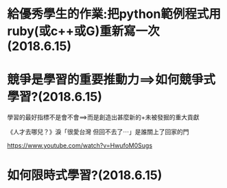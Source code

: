 # 給優秀學生的作業:把python範例程式用ruby(或c++或G)重新寫一次(2018.6.15)

# 競爭是學習的重要推動力==>如何競爭式學習?(2018.6.15)

學習的最好指標不是會不會==>而是創造出甚麼新的+未被發掘的重大貢獻

《人才去哪兒？》淚「很愛台灣 但回不去了⋯」是誰關上了回家的門

https://www.youtube.com/watch?v=HwufoM0Sugs

# 如何限時式學習?(2018.6.15)
